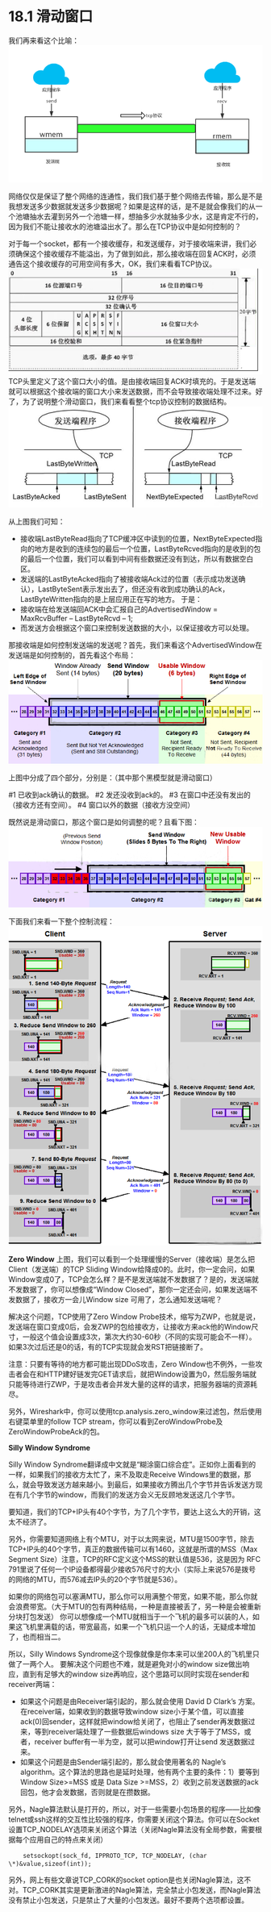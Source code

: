 # 18.1 滑动窗口

我们再来看这个比喻：
![滑动窗口](18_2.png)

网络仅仅是保证了整个网络的连通性，我们我们基于整个网络去传输，那么是不是我想发送多少数据就发送多少数据呢？如果是这样的话，是不是就会像我们的从一个池塘抽水去灌到另外一个池塘一样，想抽多少水就抽多少水，这是肯定不行的，因为我们不能让接收水的池塘溢出水了。那么在TCP协议中是如何控制的？

对于每一个socket，都有一个接收缓存，和发送缓存，对于接收端来讲，我们必须确保这个接收缓存不能溢出，为了做到如此，那么接收端在回复ACK时，必须通告这个接收缓存的可用空间有多大，OK，我们来看看TCP协议。  
![tcp协议](18_3.png)
TCP头里定义了这个窗口大小的值。是由接收端回复ACK时填充的。于是发送端就可以根据这个接收端的窗口大小来发送数据，而不会导致接收端处理不过来。好了，为了说明整个滑动窗口，我们来看看整个tcp协议控制的数据结构。  
![tcp的数据结构](15_4.jpg)

从上图我们可知：
* 接收端LastByteRead指向了TCP缓冲区中读到的位置，NextByteExpected指向的地方是收到的连续包的最后一个位置，LastByteRcved指向的是收到的包的最后一个位置，我们可以看到中间有些数据还没有到达，所以有数据空白区。
* 发送端的LastByteAcked指向了被接收端Ack过的位置（表示成功发送确认），LastByteSent表示发出去了，但还没有收到成功确认的Ack，LastByteWritten指向的是上层应用正在写的地方。
于是：
* 接收端在给发送端回ACK中会汇报自己的AdvertisedWindow = MaxRcvBuffer – LastByteRcvd – 1;
* 而发送方会根据这个窗口来控制发送数据的大小，以保证接收方可以处理。

那接收端是如何控制发送端的发送呢？首先，我们来看这个AdvertisedWindow在发送端是如何控制的，首先看这个布局：
![窗口](18_5.png)

上图中分成了四个部分，分别是：（其中那个黑模型就是滑动窗口）

#1 已收到ack确认的数据。
#2 发还没收到ack的。
#3 在窗口中还没有发出的（接收方还有空间）。
#4 窗口以外的数据（接收方没空间）

既然说是滑动窗口，那这个窗口是如何调整的呢？且看下图：
![ACK滑动窗口](18_6.png)

下面我们来看一下整个控制流程：  
![控制流程](18_7.png)

**Zero Window**
上图，我们可以看到一个处理缓慢的Server（接收端）是怎么把Client（发送端）的TCP Sliding Window给降成0的。此时，你一定会问，如果Window变成0了，TCP会怎么样？是不是发送端就不发数据了？是的，发送端就不发数据了，你可以想像成“Window Closed”，那你一定还会问，如果发送端不发数据了，接收方一会儿Window size 可用了，怎么通知发送端呢？

解决这个问题，TCP使用了Zero Window Probe技术，缩写为ZWP，也就是说，发送端在窗口变成0后，会发ZWP的包给接收方，让接收方来ack他的Window尺寸，一般这个值会设置成3次，第次大约30-60秒（不同的实现可能会不一样）。如果3次过后还是0的话，有的TCP实现就会发RST把链接断了。

注意：只要有等待的地方都可能出现DDoS攻击，Zero Window也不例外，一些攻击者会在和HTTP建好链发完GET请求后，就把Window设置为0，然后服务端就只能等待进行ZWP，于是攻击者会并发大量的这样的请求，把服务器端的资源耗尽。

另外，Wireshark中，你可以使用tcp.analysis.zero_window来过滤包，然后使用右键菜单里的follow TCP stream，你可以看到ZeroWindowProbe及ZeroWindowProbeAck的包。

**Silly Window Syndrome**

Silly Window Syndrome翻译成中文就是“糊涂窗口综合症”。正如你上面看到的一样，如果我们的接收方太忙了，来不及取走Receive Windows里的数据，那么，就会导致发送方越来越小。到最后，如果接收方腾出几个字节并告诉发送方现在有几个字节的window，而我们的发送方会义无反顾地发送这几个字节。

要知道，我们的TCP+IP头有40个字节，为了几个字节，要达上这么大的开销，这太不经济了。

另外，你需要知道网络上有个MTU，对于以太网来说，MTU是1500字节，除去TCP+IP头的40个字节，真正的数据传输可以有1460，这就是所谓的MSS（Max Segment Size）注意，TCP的RFC定义这个MSS的默认值是536，这是因为 RFC 791里说了任何一个IP设备都得最少接收576尺寸的大小（实际上来说576是拨号的网络的MTU，而576减去IP头的20个字节就是536）。

如果你的网络包可以塞满MTU，那么你可以用满整个带宽，如果不能，那么你就会浪费带宽。（大于MTU的包有两种结局，一种是直接被丢了，另一种是会被重新分块打包发送） 你可以想像成一个MTU就相当于一个飞机的最多可以装的人，如果这飞机里满载的话，带宽最高，如果一个飞机只运一个人的话，无疑成本增加了，也而相当二。

所以，Silly Windows Syndrome这个现像就像是你本来可以坐200人的飞机里只做了一两个人。 要解决这个问题也不难，就是避免对小的window size做出响应，直到有足够大的window size再响应，这个思路可以同时实现在sender和receiver两端：

* 如果这个问题是由Receiver端引起的，那么就会使用 David D Clark’s 方案。在receiver端，如果收到的数据导致window size小于某个值，可以直接ack(0)回sender，这样就把window给关闭了，也阻止了sender再发数据过来，等到receiver端处理了一些数据后windows size 大于等于了MSS，或者，receiver buffer有一半为空，就可以把window打开让send 发送数据过来。
* 如果这个问题是由Sender端引起的，那么就会使用著名的 Nagle’s algorithm。这个算法的思路也是延时处理，他有两个主要的条件：1）要等到 Window Size>=MSS 或是 Data Size >=MSS，2）收到之前发送数据的ack回包，他才会发数据，否则就是在攒数据。

另外，Nagle算法默认是打开的，所以，对于一些需要小包场景的程序——比如像telnet或ssh这样的交互性比较强的程序，你需要关闭这个算法。你可以在Socket设置TCP_NODELAY选项来关闭这个算法（关闭Nagle算法没有全局参数，需要根据每个应用自己的特点来关闭）
```	
	setsockopt(sock_fd, IPPROTO_TCP, TCP_NODELAY, (char \*)&value,sizeof(int));
```
另外，网上有些文章说TCP_CORK的socket option是也关闭Nagle算法，这不对。TCP_CORK其实是更新激进的Nagle算法，完全禁止小包发送，而Nagle算法没有禁止小包发送，只是禁止了大量的小包发送。最好不要两个选项都设置。



